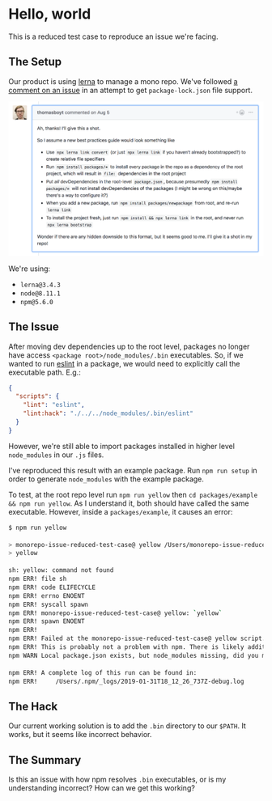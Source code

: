 # Hello, world

This is a reduced test case to reproduce an issue we're facing.

## The Setup

Our product is using [lerna](https://github.com/lerna/lerna) to manage a mono repo. We've followed [a comment on an issue](https://github.com/lerna/lerna/issues/1462#issuecomment-410536290) in an attempt to get `package-lock.json` file support.

<img src="./images/comment.png" alt="Screenshot of github comment"/>

We're using:

- `lerna@3.4.3`
- `node@8.11.1`
- `npm@5.6.0`

## The Issue

After moving dev dependencies up to the root level, packages no longer have access `<package root>/node_modules/.bin` executables. So, if we wanted to run [eslint](https://eslint.org/) in a package, we would need to explicitly call the executable path. E.g.:

```json
{
  "scripts": {
    "lint": "eslint",
    "lint:hack": "./../../node_modules/.bin/eslint"
  }
}
```

However, we're still able to import packages installed in higher level `node_modules` in our `.js` files.

I've reproduced this result with an example package. Run `npm run setup` in order to generate `node_modules` with the example package.

To test, at the root repo level run `npm run yellow` then `cd packages/example && npm run yellow`. As I understand it, both should have called the same executable. However, inside a `packages/example`, it causes an error:

```bash
$ npm run yellow

> monorepo-issue-reduced-test-case@ yellow /Users/monorepo-issue-reduced-test-case/packages/example
> yellow

sh: yellow: command not found
npm ERR! file sh
npm ERR! code ELIFECYCLE
npm ERR! errno ENOENT
npm ERR! syscall spawn
npm ERR! monorepo-issue-reduced-test-case@ yellow: `yellow`
npm ERR! spawn ENOENT
npm ERR!
npm ERR! Failed at the monorepo-issue-reduced-test-case@ yellow script.
npm ERR! This is probably not a problem with npm. There is likely additional logging output above.
npm WARN Local package.json exists, but node_modules missing, did you mean to install?

npm ERR! A complete log of this run can be found in:
npm ERR!     /Users/.npm/_logs/2019-01-31T18_12_26_737Z-debug.log
```

## The Hack

Our current working solution is to add the `.bin` directory to our `$PATH`. It works, but it seems like incorrect behavior.

## The Summary

Is this an issue with how npm resolves `.bin` executables, or is my understanding incorrect? How can we get this working?

